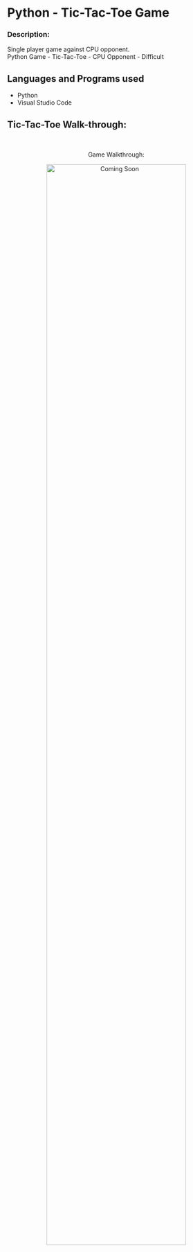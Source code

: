 # Python - Tic-Tac-Toe Game

### Description:

Single player game against CPU opponent.  
Python Game - Tic-Tac-Toe - CPU Opponent - Difficult 
 
## Languages and Programs used
- Python
- Visual Studio Code

## Tic-Tac-Toe Walk-through:
<br />
<p align="center">Game Walkthrough:</p> 
<p align="center"><img src="#.png" height= "80%" width= "80%" alt="Coming Soon"/></p> 
<br />
<br />
